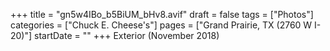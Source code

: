 +++
title = "gn5w4IBo_b5BiUM_bHv8.avif"
draft = false
tags = ["Photos"]
categories = ["Chuck E. Cheese's"]
pages = ["Grand Prairie, TX (2760 W I-20)"]
startDate = ""
+++
Exterior (November 2018)
